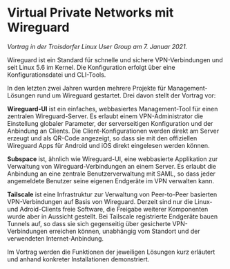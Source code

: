 # Virtual Private Networks mit Wireguard

_Vortrag in der Troisdorfer Linux User Group am 7. Januar 2021._

Wireguard ist ein Standard für schnelle und sichere VPN-Verbindungen
und seit Linux 5.6 im Kernel. Die Konfiguration erfolgt über eine
Konfigurationsdatei und CLI-Tools.

In den letzten zwei Jahren wurden mehrere Projekte für Management-Lösungen
rund um Wireguard gestartet. Drei davon stellt der Vortrag vor:

**Wireguard-UI** ist ein einfaches, webbasiertes Management-Tool für
einen zentralen Wireguard-Server. Es erlaubt einem VPN-Administrator
die Einstellung globaler Parameter, der serverseitigen Konfiguration
und der Anbindung an Clients. Die Client-Konfigurationen werden direkt
am Server erzeugt und als QR-Code angezeigt, so dass sie mit den 
offiziellen Wireguard Apps für Android und iOS direkt eingelesen werden
können.

**Subspace** ist, ähnlich wie Wireguard-UI, eine webbasierte Applikation
zur Verwaltung von Wireguard-Verbindungen an einem Server. Es erlaubt
die Anbindung an eine zentrale Benutzerverwaltung mit SAML, so dass
jeder angemeldete Benutzer seine eigenen Endgeräte im VPN verwalten kann.

**Tailscale** ist eine Infrastruktur zur Verwaltung von Peer-to-Peer
basierten VPN-Verbindungen auf Basis von Wireguard. Derzeit sind nur
die Linux- und Adroid-Clients freie Software, die Freigabe weiterer
Komponenten wurde aber in Aussicht gestellt. Bei Tailscale registrierte
Endgeräte bauen Tunnels auf, so dass sie sich gegenseitig über gesicherte
VPN-Verbindungen erreichen können, unabhängig vom Standort und der
verwendeten Internet-Anbindung.

Im Vortrag werden die Funktionen der jeweiligen Lösungen kurz erläutert
und anhand konkreter Installationen demonstriert.

